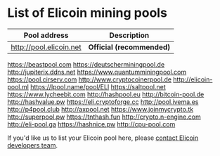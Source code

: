 # List of Elicoin mining pools

Pool address | Description
------------ | -----------
http://pool.elicoin.net | **Official (recommended)**
https://beastpool.com
https://deutscherminingpool.de
http://jupiterix.ddns.net
https://www.quantumminingpool.com
https://pool.cirserv.com
http://www.cryptocoinerpool.de
http://elicoin-pool.ml
https://lpool.name/pool/ELI
https://saltpool.net
https://www.lycheebit.com
http://hashpool.eu 
http://bitcoin-pool.de
http://hashvalue.pw
https://eli.cryptoforge.cc
http://pool.ivema.es
http://p4pool.club
http://axpool.net
https://www.joinmycrypto.tk
http://superpool.pw
https://tnthash.fun
http://crypto.n-engine.com
http://eli-pool.ga
https://hashnice.pw
http://cpu-pool.com

If you'd like us to list your Elicoin pool here, please [contact Elicoin developers team](./README.md#contact-info-and-links).
